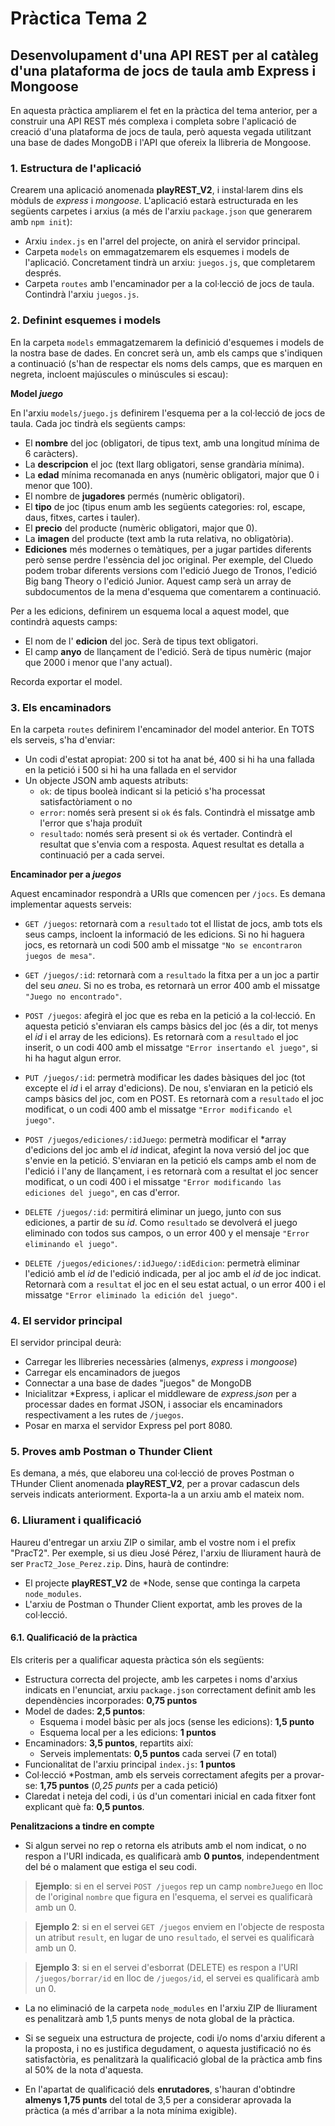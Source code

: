 # Pràctica Tema 2

## Desenvolupament d'una API REST per al catàleg d'una plataforma de jocs de taula amb Express i Mongoose

En aquesta pràctica ampliarem el fet en la pràctica del tema anterior, per a construir una API REST més complexa i completa sobre l'aplicació de creació d'una plataforma de jocs de taula, però aquesta vegada utilitzant una base de dades MongoDB i l'API que ofereix la llibreria de Mongoose.

### 1. Estructura de l'aplicació

Crearem una aplicació anomenada **playREST_V2**, i instal·larem dins els mòduls de *express* i *mongoose*. L'aplicació estarà estructurada en les següents carpetes i arxius (a més de l'arxiu `package.json` que generarem amb `npm init`):

* Arxiu `index.js` en l'arrel del projecte, on anirà el servidor principal.
* Carpeta `models` on emmagatzemarem els esquemes i models de l'aplicació. Concretament tindrà un arxiu: `juegos.js`, que completarem després.
* Carpeta `routes` amb l'encaminador per a la col·lecció de jocs de taula. Contindrà l'arxiu `juegos.js`.

### 2. Definint esquemes i models

En la carpeta `models` emmagatzemarem la definició d'esquemes i models de la nostra base de dades. En concret serà un, amb els camps que s'indiquen a continuació (s'han de respectar els noms dels camps, que es marquen en negreta, incloent majúscules o minúscules si escau):

**Model *juego***

En l'arxiu `models/juego.js` definirem l'esquema per a la col·lecció de jocs de taula. Cada joc tindrà els següents camps:

* El **nombre** del joc (obligatori, de tipus text, amb una longitud mínima de 6 caràcters).
* La **descripcion** el joc (text llarg obligatori, sense grandària mínima).
* La **edad** mínima recomanada en anys (numèric obligatori, major que 0 i menor que 100).
* El nombre de **jugadores** permés (numèric obligatori).
* El **tipo** de joc (tipus enum amb les següents categories: rol, escape, daus, fitxes, cartes i tauler).
* El **precio** del producte (numèric obligatori, major que 0).
* La **imagen** del producte (text amb la ruta relativa, no obligatòria).
* **Ediciones** més modernes o temàtiques, per a jugar partides diferents però sense perdre l'essència del joc original. Per exemple, del Cluedo podem trobar diferents versions com l'edició Juego de Tronos, l'edició Big bang Theory o l'edició Junior. Aquest camp serà un array de subdocumentos de la mena d'esquema que comentarem a continuació. 

Per a les edicions, definirem un esquema local a aquest model, que contindrà aquests camps:

* El nom de l' **edicion** del joc. Serà de tipus text obligatori.
* El camp **anyo** de llançament de l'edició. Serà de tipus numèric (major que 2000 i menor que l'any actual).
  
Recorda exportar el model.

### 3. Els encaminadors

En la carpeta `routes` definirem l'encaminador del model anterior. En TOTS els serveis, s'ha d'enviar:


* Un codi d'estat apropiat: 200 si tot ha anat bé, 400 si hi ha una fallada en la petició i 500 si hi ha una fallada en el servidor
* Un objecte JSON amb aquests atributs:
   * `ok`: de tipus booleà indicant si la petició s'ha processat satisfactòriament o no
   * `error`: només serà present si `ok` és fals. Contindrà el missatge amb l'error que s'haja produït
   * `resultado`: només serà present si `ok` és vertader. Contindrà el resultat que s'envia com a resposta. Aquest resultat es detalla a continuació per a cada servei.

**Encaminador per a *juegos***

Aquest encaminador respondrà a URIs que comencen per `/jocs`. Es demana implementar aquests serveis:

* `GET /juegos`:  retornarà com a `resultado` tot el llistat de jocs, amb tots els seus camps, incloent la informació de les edicions. Si no hi haguera jocs, es retornarà un codi 500 amb el missatge `"No se encontraron juegos de mesa"`.

* `GET /juegos/:id`: retornarà com a `resultado` la fitxa per a un joc a partir del seu *aneu*. Si no es troba, es retornarà un error 400 amb el missatge `"Juego no encontrado"`.

* `POST /juegos`:  afegirà el joc que es reba en la petició a la col·lecció. En aquesta petició s'enviaran els camps bàsics del joc (és a dir, tot menys el *id* i el array de les edicions). Es retornarà com a `resultado` el joc inserit, o un codi 400 amb el missatge `"Error insertando el juego"`, si hi ha hagut algun error.

* `PUT /juegos/:id`: permetrà modificar les dades bàsiques del joc (tot excepte el *id* i el array d'edicions). De nou, s'enviaran en la petició els camps bàsics del joc, com en POST. Es retornarà com a `resultado` el joc modificat, o un codi 400 amb el missatge `"Error modificando el juego"`.

* `POST /juegos/ediciones/:idJuego`: permetrà modificar el *array d'edicions del joc amb el *id* indicat, afegint la nova versió del joc que s'envie en la petició. S'enviaran en la petició els camps amb el nom de l'edició i l'any de llançament, i es retornarà com a resultat el joc sencer modificat, o un codi 400 i el missatge `"Error modificando las ediciones del juego"`, en cas d'error.

* `DELETE /juegos/:id`: permitirá eliminar un juego, junto con sus ediciones, a partir de su *id*. Como `resultado` se devolverá el juego eliminado con todos sus campos, o un error 400 y el mensaje `"Error eliminando el juego"`.

* `DELETE /juegos/ediciones/:idJuego/:idEdicion`: permetrà eliminar l'edició amb el *id* de l'edició indicada, per al joc amb el *id* de joc indicat. Retornarà com a `resultat` el joc en el seu estat actual, o un error 400 i el missatge `"Error eliminado la edición del juego"`.


### 4. El servidor principal

El servidor principal deurà:

* Carregar les llibreries necessàries (almenys, *express* i *mongoose*)
* Carregar els encaminadors de juegos
* Connectar a una base de dades "juegos" de MongoDB
* Inicialitzar *Express, i aplicar el middleware de *express.json* per a processar dades en format JSON, i associar els encaminadors respectivament a les rutes de `/juegos`.
* Posar en marxa el servidor Express pel port 8080.

### 5. Proves amb Postman o Thunder Client

Es demana, a més, que elaboreu una col·lecció de proves Postman o THunder Client anomenada **playREST_V2**, per a provar cadascun dels serveis indicats anteriorment. Exporta-la a un arxiu amb el mateix nom.

### 6. Lliurament i qualificació

Haureu d'entregar un arxiu ZIP o similar, amb el vostre nom i el prefix "PracT2". Per exemple, si us dieu José Pérez, l'arxiu de lliurament haurà de ser `PracT2_Jose_Perez.zip`. Dins, haurà de contindre:

* El projecte **playREST_V2** de *Node, sense que continga la carpeta `node_modules`.
* L'arxiu de Postman o Thunder Client exportat, amb les proves de la col·lecció.

#### 6.1. Qualificació de la pràctica

Els criteris per a qualificar aquesta pràctica són els següents:

* Estructura correcta del projecte, amb les carpetes i noms d'arxius indicats en l'enunciat, arxiu `package.json` correctament definit amb les dependències incorporades: **0,75 puntos**
* Model de dades: **2,5 puntos**:
   * Esquema i model bàsic per als jocs (sense les edicions): **1,5 punto**
   * Esquema local per a les edicions: **1 puntos**
* Encaminadors: **3,5 puntos**, repartits així:
   * Serveis implementats: **0,5 puntos** cada servei (7 en total)
* Funcionalitat de l'arxiu principal  `index.js`: **1 puntos**
* Col·lecció *Postman, amb els serveis correctament afegits per a provar-se: **1,75 puntos** (*0,25 punts* per a cada petició)
* Claredat i neteja del codi, i ús d'un comentari inicial en cada fitxer font explicant què fa: **0,5 puntos**.

**Penalitzacions a tindre en compte**

* Si algun servei no rep o retorna els atributs amb el nom indicat, o no respon a l'URI indicada, es qualificarà amb **0 puntos**, independentment del bé o malament que estiga el seu codi.

> **Ejemplo**: si en el servei `POST /juegos` rep un camp `nombreJuego` en lloc de l'original `nombre` que figura en l'esquema, el servei es qualificarà amb un 0.

> **Ejemplo 2**: si en el servei `GET /juegos` enviem en l'objecte de resposta un atribut `result`, en lugar de uno `resultado`, el servei es qualificarà amb un 0.

> **Ejemplo 3**: si en el servei d'esborrat (DELETE) es respon a l'URI `/juegos/borrar/id` en lloc de `/juegos/id`, el servei es qualificarà amb un 0.

* La no eliminació de la carpeta `node_modules` en l'arxiu ZIP  de lliurament es penalitzarà amb 1,5 punts menys de nota global de la pràctica. 

* Si se segueix una estructura de projecte, codi i/o noms d'arxiu diferent a la proposta, i no es justifica degudament, o aquesta justificació no és satisfactòria, es penalitzarà la qualificació global de la pràctica amb fins al 50% de la nota d'aquesta.

* En l'apartat de qualificació dels **enrutadores**, s'hauran d'obtindre **almenys 1,75 punts** del total de 3,5 per a considerar aprovada la pràctica (a més d'arribar a la nota mínima exigible).
